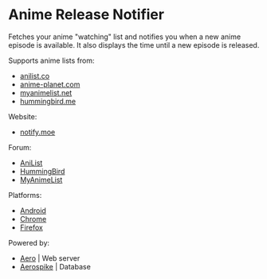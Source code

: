 Anime Release Notifier
======================

Fetches your anime "watching" list and notifies you when a new anime episode is available. It also displays the time until a new episode is released.

Supports anime lists from:
- [anilist.co](https://anilist.co)
- [anime-planet.com](http://anime-planet.com)
- [myanimelist.net](http://myanimelist.net)
- [hummingbird.me](https://hummingbird.me)

Website:
- [notify.moe](https://notify.moe)

Forum:
- [AniList](http://anilist.co/forum/thread/64)
- [HummingBird](https://forums.hummingbird.me/t/16787)
- [MyAnimeList](http://myanimelist.net/forum/?topicid=1175519)

Platforms:
- [Android](https://github.com/blitzprog/anime-release-notifier-android)
- [Chrome](https://github.com/blitzprog/anime-release-notifier-chrome)
- [Firefox](https://github.com/blitzprog/anime-release-notifier-firefox)

Powered by:
- [Aero](https://github.com/aerojs/aero) | Web server
- [Aerospike](https://github.com/aerospike) | Database